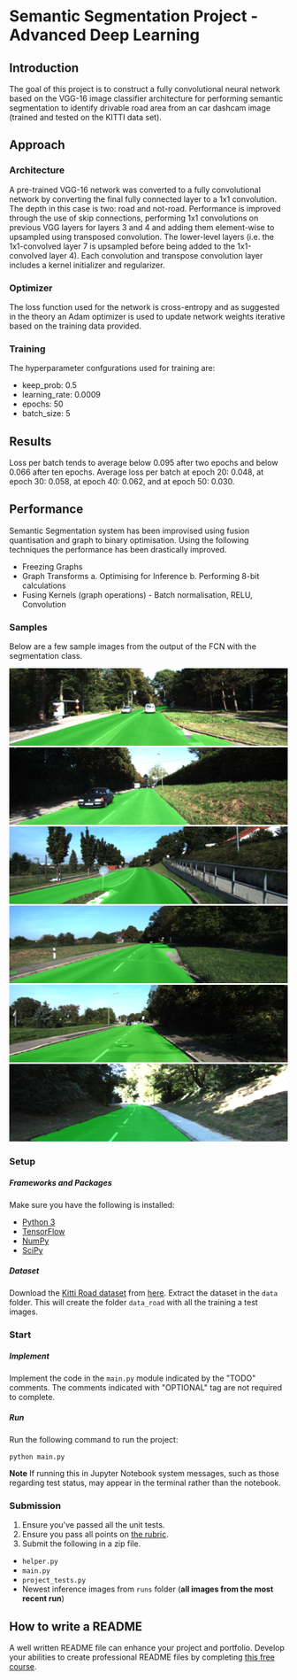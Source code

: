 # Semantic Segmentation Project - Advanced Deep Learning

## Introduction

The goal of this project is to construct a fully convolutional neural network based on the VGG-16 image classifier architecture for performing semantic segmentation to identify drivable road area from an car dashcam image (trained and tested on the KITTI data set).

## Approach

### Architecture

A pre-trained VGG-16 network was converted to a fully convolutional network by converting the final fully connected layer to a 1x1 convolution. The depth in this case is two: road and not-road. Performance is improved through the use of skip connections, performing 1x1 convolutions on previous VGG layers for layers 3 and 4 and adding them element-wise to upsampled using transposed convolution. The lower-level layers (i.e. the 1x1-convolved layer 7 is upsampled before being added to the 1x1-convolved layer 4). Each convolution and transpose convolution layer includes a kernel initializer and regularizer.

### Optimizer

The loss function used for the network is cross-entropy and as suggested in the theory an Adam optimizer is used to update network weights iterative based on the training data provided.

### Training

The hyperparameter confgurations used for training are:

  - keep_prob: 0.5
  - learning_rate: 0.0009
  - epochs: 50
  - batch_size: 5

## Results

Loss per batch tends to average below 0.095 after two epochs and below 0.066 after ten epochs. Average loss per batch at epoch 20: 0.048, at epoch 30: 0.058, at epoch 40: 0.062, and at epoch 50: 0.030.

## Performance

Semantic Segmentation system has been improvised using fusion quantisation and graph to binary optimisation. Using the following techniques the performance has been drastically improved.

  - Freezing Graphs
  - Graph Transforms
  a. Optimising for Inference
  b. Performing 8-bit calculations
  - Fusing Kernels (graph operations) - Batch normalisation, RELU, Convolution
  

### Samples

Below are a few sample images from the output of the FCN with the segmentation class.

![sample1](./samples/um_000007.png)
![sample2](./samples/um_000019.png)
![sample3](./samples/um_000029.png)
![sample4](./samples/um_000049.png)
![sample5](./samples/um_000059.png)
![sample6](./samples/um_000089.png)



### Setup
##### Frameworks and Packages
Make sure you have the following is installed:
 - [Python 3](https://www.python.org/)
 - [TensorFlow](https://www.tensorflow.org/)
 - [NumPy](http://www.numpy.org/)
 - [SciPy](https://www.scipy.org/)
##### Dataset
Download the [Kitti Road dataset](http://www.cvlibs.net/datasets/kitti/eval_road.php) from [here](http://www.cvlibs.net/download.php?file=data_road.zip).  Extract the dataset in the `data` folder.  This will create the folder `data_road` with all the training a test images.

### Start
##### Implement
Implement the code in the `main.py` module indicated by the "TODO" comments.
The comments indicated with "OPTIONAL" tag are not required to complete.
##### Run
Run the following command to run the project:
```
python main.py
```
**Note** If running this in Jupyter Notebook system messages, such as those regarding test status, may appear in the terminal rather than the notebook.

### Submission
1. Ensure you've passed all the unit tests.
2. Ensure you pass all points on [the rubric](https://review.udacity.com/#!/rubrics/989/view).
3. Submit the following in a zip file.
 - `helper.py`
 - `main.py`
 - `project_tests.py`
 - Newest inference images from `runs` folder  (**all images from the most recent run**)
 
 ## How to write a README
A well written README file can enhance your project and portfolio.  Develop your abilities to create professional README files by completing [this free course](https://www.udacity.com/course/writing-readmes--ud777).

